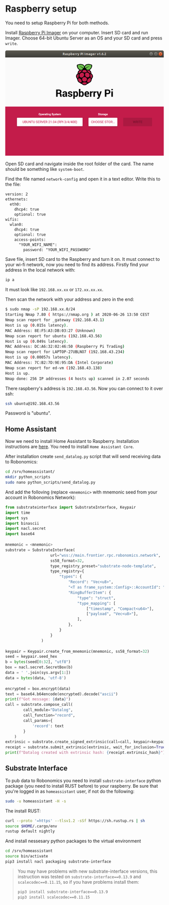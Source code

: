 # Raspberry setup

You need to setup Raspberry Pi for both methods.

Install [Raspberry Pi Imager](https://www.raspberrypi.com/software/) on your computer. Insert SD card and run Imager. Choose 64-bit Ubuntu Server as an OS and your SD card and press `write`.

![pi](media/pi.png)

Open SD card and navigate inside the root folder of the card. The name should be something like `system-boot`.

Find the file named `network-config` and open it in a text editor. Write this to the file:
```
version: 2
ethernets:
  eth0:
    dhcp4: true
    optional: true
wifis:
  wlan0:
    dhcp4: true
    optional: true
    access-points:
      "YOUR_WIFI_NAME":
        password: "YOUR_WIFI_PASSWORD"
```

Save file, insert SD card to the Raspberry and turn it on. It must connect to your wi-fi network, now you need to find its address. Firstly find your address in the local network with:
```bash
ip a
```
It must look like `192.168.xx.xx` or `172.xx.xx.xx`.

Then scan the network with your address and zero in the end:

```bash 
$ sudo nmap -sP 192.168.xx.0/24
Starting Nmap 7.80 ( https://nmap.org ) at 2020-06-26 13:50 CEST
Nmap scan report for _gateway (192.168.43.1)
Host is up (0.015s latency).
MAC Address: 8E:F5:A3:DB:03:27 (Unknown)
Nmap scan report for ubuntu (192.168.43.56)
Host is up (0.049s latency).
MAC Address: DC:A6:32:02:46:50 (Raspberry Pi Trading)
Nmap scan report for LAPTOP-27UBLNO7 (192.168.43.234)
Host is up (0.00057s latency).
MAC Address: 7C:B2:7D:9E:95:DA (Intel Corporate)
Nmap scan report for ed-vm (192.168.43.138)
Host is up.
Nmap done: 256 IP addresses (4 hosts up) scanned in 2.07 seconds
```
There raspberry's address is `192.168.43.56`. Now you can connect to it over ssh:
```bash
ssh ubuntu@192.168.43.56
```
Password is "ubuntu".

## Home Assistant

Now we need to install Home Assistant to Raspberry. Installation instructions are [here](https://www.home-assistant.io/installation/linux#install-home-assistant-core). You need to install `Home Assistant Core`.

After installation create `send_datalog.py` script that will send receiving data to Robonomics:

```bash
cd /srv/homeassistant/
mkdir python_scripts
sudo nano python_scripts/send_datalog.py
```

And add the folloving (replace `<mnemonic>` with mnemonic seed from your account in Robonomics Network):
```python
from substrateinterface import SubstrateInterface, Keypair
import time
import sys
import binascii
import nacl.secret
import base64

mnemonic = <mnemonic>
substrate = SubstrateInterface(
                    url="wss://main.frontier.rpc.robonomics.network",
                    ss58_format=32,
                    type_registry_preset="substrate-node-template",
                    type_registry={
                        "types": {
                            "Record": "Vec<u8>",
                            "<T as frame_system::Config>::AccountId": "AccountId",
                            "RingBufferItem": {
                                "type": "struct",
                                "type_mapping": [
                                    ["timestamp", "Compact<u64>"],
                                    ["payload", "Vec<u8>"],
                                ],
                            },
                        }
                    }
                )

keypair = Keypair.create_from_mnemonic(mnemonic, ss58_format=32)
seed = keypair.seed_hex
b = bytes(seed[0:32], "utf8")
box = nacl.secret.SecretBox(b)
data = ' '.join(sys.argv[1:])
data = bytes(data, 'utf-8')

encrypted = box.encrypt(data)
text = base64.b64encode(encrypted).decode("ascii")
print(f"Got message: {data}")
call = substrate.compose_call(
        call_module="Datalog",
        call_function="record",
        call_params={
            'record': text
        }
    )
extrinsic = substrate.create_signed_extrinsic(call=call, keypair=keypair)
receipt = substrate.submit_extrinsic(extrinsic, wait_for_inclusion=True)
print(f"Datalog created with extrinsic hash: {receipt.extrinsic_hash}")
```

## Substrate Interface

To pub data to Robonomics you need to install `substrate-interface` python package (you need to install RUST before) to your raspberry. Be sure that you're logged in as `homeassistant` user, if not do the following:
```bash
sudo -u homeassistant -H -s
```
The install RUST:

```bash
curl --proto '=https' --tlsv1.2 -sSf https://sh.rustup.rs | sh
source $HOME/.cargo/env
rustup default nightly
```
And install nessesary python packages to the virtual environment
```bash
cd /srv/homeassistant
source bin/activate
pip3 install nacl packaging substrate-interface
```
> You may have problems with new substrate-interface versions, this instruction was tested on `substrate-interface==0.13.9` and `scalecodec==0.11.15`, so if you have problems install them:
> ```bash
> pip3 install substrate-interface==0.13.9
> pip3 install scalecodec==0.11.15
> ```
